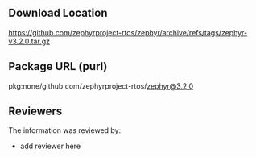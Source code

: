 ## Download Location

https://github.com/zephyrproject-rtos/zephyr/archive/refs/tags/zephyr-v3.2.0.tar.gz

## Package URL (purl)

pkg:none/github.com/zephyrproject-rtos/zephyr@3.2.0

## Reviewers

The information was reviewed by:

* add reviewer here